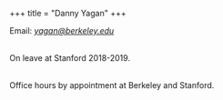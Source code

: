 +++
title = "Danny Yagan"
+++


Email: *<a href="mailto:yagan@berkeley.edu">yagan@berkeley.edu</a>*
<br><br>

On leave at Stanford 2018-2019.
<br><br>

Office hours by appointment at Berkeley and Stanford.